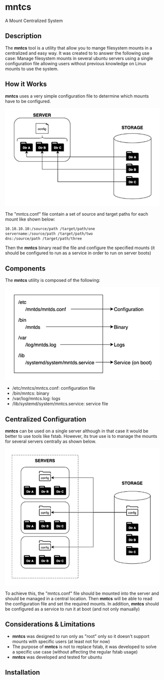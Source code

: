 # mntcs
A Mount Centralized System


## Description

The **mntcs** tool is a utility that allow you to mange filesystem mounts in a centralized and easy way.
It was created to to answer the following use case: Manage filesystem mounts in several ubuntu servers using a single configuration file allowing users without previous knowledge on Linux mounts to use the system.

## How it Works

**mntcs** uses a very simple configuration file to determine which mounts have to be configured. 

<kbd>
  <img src="/docs/basic-architecture.png" width="600">
</kbd>

The "mntcs.conf" file contain a set of source and target paths for each mount like shown below:

```
10.10.10.10:/source/path /target/path/one
servername:/source/path /target/path/two
dns:/source/path /target/path/three
```

Then the **mntcs** binary read the file and configure the specified mounts (it should be configured to run as a service in order to run on server boots)

## Components

The **mntcs** utility is composed of the following:

<kbd>
  <img src="/docs/components.png" width="600">
</kbd>

 - /etc/mntcs/mntcs.conf: configuration file
 - /bin/mntcs: binary
 - /var/log/mntcs.log: logs
 - /lib/systemd/system/mntcs.service: service file

## Centralized Configuration

**mntcs** can be used on a single server although in that case it would be better to use tools like fstab. However, its true use is to manage the mounts for several servers centrally as shown below.

<kbd>
  <img src="/docs/centralized-architecture.png" width="600">
</kbd>

To achieve this, the "mntcs.conf" file should be mounted into the server and should be managed in a central location.
Then **mntcs** will be able to read the configuration file and set the required mounts.
In addition, **mntcs** should be configured as a service to run it at boot (and not only manually)

## Considerations & Limitations

- **mntcs** was designed to run only as "root" only so it doesn't support mounts with specific users (at least not for now)
- The purpose of **mntcs** is not to replace fstab, it was developed to solve a specific use case (without affecting the regular fstab usage)
- **mntcs** was developed and tested for ubuntu

## Installation

